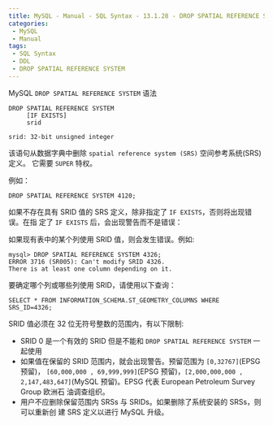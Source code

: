 ```yaml
---
title: MySQL - Manual - SQL Syntax - 13.1.28 - DROP SPATIAL REFERENCE SYSTEM 语法
categories: 
 - MySQL
 - Manual
tags: 
 - SQL Syntax
 - DDL
 - DROP SPATIAL REFERENCE SYSTEM
---
```


MySQL `DROP SPATIAL REFERENCE SYSTEM` 语法

<!--more-->

```
DROP SPATIAL REFERENCE SYSTEM
     [IF EXISTS]
     srid

srid: 32-bit unsigned integer
```

该语句从数据字典中删除 `spatial reference system (SRS)` 空间参考系统(SRS)定义。
它需要 `SUPER` 特权。

例如：
```
DROP SPATIAL REFERENCE SYSTEM 4120;
```

如果不存在具有 SRID 值的 SRS 定义，除非指定了 `IF EXISTS`，否则将出现错误。在指
定了 `IF EXISTS` 后，会出现警告而不是错误：

如果现有表中的某个列使用 SRID 值，则会发生错误。例如:
```
mysql> DROP SPATIAL REFERENCE SYSTEM 4326;
ERROR 3716 (SR005): Can't modify SRID 4326.
There is at least one column depending on it.
```

要确定哪个列或哪些列使用 SRID，请使用以下查询：
```
SELECT * FROM INFORMATION_SCHEMA.ST_GEOMETRY_COLUMNS WHERE SRS_ID=4326;
```

SRID 值必须在 32 位无符号整数的范围内，有以下限制:
* SRID 0 是一个有效的 SRID 但是不能和 `DROP SPATIAL REFERENCE SYSTEM` 一起使用
* 如果值在保留的 SRID 范围内，就会出现警告。预留范围为 `[0,32767]`(EPSG 预留)，
  `[60,000,000 , 69,999,999]`(EPSG 预留)，`[2,000,000,000 ,
  2,147,483,647]`(MySQL 预留)。EPSG 代表 European Petroleum Survey Group 欧洲石
  油调查组织。
* 用户不应删除保留范围内 SRSs 与 SRIDs。如果删除了系统安装的 SRSs，则可以重新创
  建 SRS 定义以进行 MySQL 升级。


